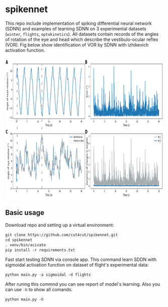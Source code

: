 # spikennet

This repo include implementation of spiking differential neural network (SDNN) and examples of learning SDNN on 3 experimental datasets (`winter`, `flights`, `optokinetics`). All datasets contain records of the angles of rotation of the eye and head which describe the vestibulo-ocular reflex (VOR). Fig below show identification of VOR by SDNN with izhikevich activation function.

<p align="center">
<img align="middle" src="./report/articl_plot_0.png" alt="SDNN Demo" width="800" height="450" />
</p>

## Basic usage

Download repo and setting up a virtual environment: 

```terminal
git clone https://github.com/cut4cut/spikennet.git
cd spikennet
. venv/bin/acivate
pip install -r requirements.txt
```

Fast start testing SDNN via console app. This command learn SDDN with sigmoidal activation function on dataset of flight's experimental data:

```terminal
python main.py -a sigmoidal -d flights
```

After runing this commnd you can see report of model's learning. Also you can use `-h` to show all comands.

```terminal
python main.py -h
```



